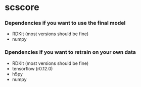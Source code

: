 # scscore

### Dependencies if you want to use the final model
- RDKit (most versions should be fine)
- numpy

### Dpendencies if you want to retrain on your own data
- RDKit (most versions should be fine)
- tensorflow (r0.12.0)
- h5py
- numpy
